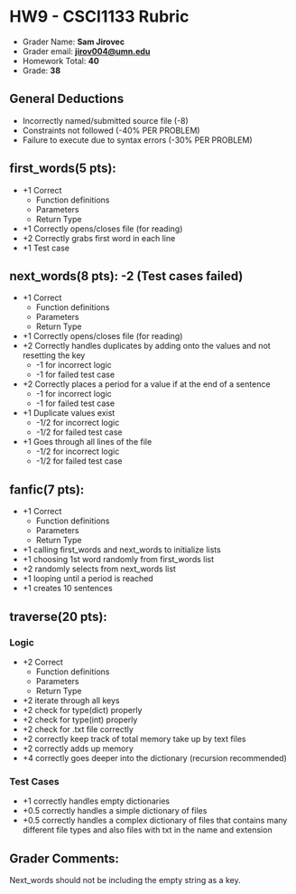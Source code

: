 # HW9 - CSCI1133 Rubric

 * Grader Name: **Sam Jirovec**
 * Grader email: **jirov004@umn.edu**
 * Homework Total: **40**
 * Grade: **38**

## General Deductions

* Incorrectly named/submitted source file (-8)
* Constraints not followed (-40% PER PROBLEM)
* Failure to execute due to syntax errors (-30% PER PROBLEM)

## first_words(5 pts):

* +1 Correct
  * Function definitions
  * Parameters
  * Return Type
* +1 Correctly opens/closes file (for reading)
* +2 Correctly grabs first word in each line
* +1 Test case

## next_words(8 pts): -2 (Test cases failed)

* +1 Correct
  * Function definitions
  * Parameters
  * Return Type
* +1 Correctly opens/closes file (for reading)
* +2 Correctly handles duplicates by adding onto the values and not resetting the key
  * -1 for incorrect logic
  * -1 for failed test case
* +2 Correctly places a period for a value if at the end of a sentence
  * -1 for incorrect logic
  * -1 for failed test case
* +1 Duplicate values exist 
  * -1/2 for incorrect logic
  * -1/2 for failed test case
* +1 Goes through all lines of the file
  * -1/2 for incorrect logic
  * -1/2 for failed test case

## fanfic(7 pts):

* +1 Correct
  * Function definitions
  * Parameters
  * Return Type
* +1 calling first_words and next_words to initialize lists
* +1 choosing 1st word randomly from first_words list
* +2 randomly selects from next_words list
* +1 looping until a period is reached
* +1 creates 10 sentences

## traverse(20 pts): 

### Logic

* +2 Correct
  * Function definitions
  * Parameters
  * Return Type
* +2 iterate through all keys
* +2 check for type(dict) properly
* +2 check for type(int) properly
* +2 check for .txt file correctly
* +2 correctly keep track of total memory take  up by text files
* +2 correctly adds up memory
* +4 correctly goes deeper into the dictionary (recursion recommended)

### Test Cases

* +1 correctly handles empty dictionaries
* +0.5 correctly handles a simple dictionary of files
* +0.5 correctly handles a complex dictionary of files that contains many different file types and also files with txt in the name and extension

## Grader Comments:  
Next_words should not be including the empty string as a key. 
